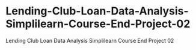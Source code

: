 # Lending-Club-Loan-Data-Analysis-Simplilearn-Course-End-Project-02
Lending Club Loan Data Analysis Simplilearn Course End Project 02
